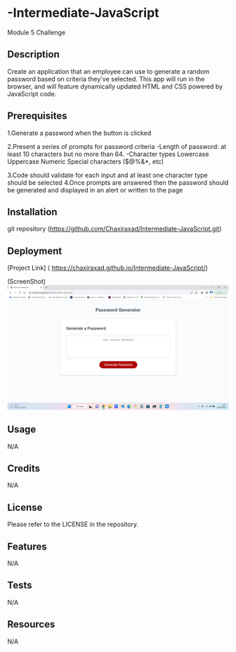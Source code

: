 # -Intermediate-JavaScript
Module 5 Challenge

## Description
Create an application that an employee can use to generate a random password based on criteria they've selected. This app will run in the browser, and will feature dynamically updated HTML and CSS powered by JavaScript code. 

## Prerequisites

1.Generate a password when the button is clicked

2.Present a series of prompts for password criteria
    -Length of password: at least 10 characters but no more than 64.
    -Character types
        Lowercase
        Uppercase
        Numeric
        Special characters ($@%&*, etc)

3.Code should validate for each input and at least one character type should be selected
4.Once prompts are answered then the password should be generated and displayed in an alert or written to the page

## Installation
 git repository (https://github.com/Chaxiraxad/Intermediate-JavaScript.git)

## Deployment
[Project Link] ( https://chaxiraxad.github.io/Intermediate-JavaScript/)

(ScreenShot) ![JavaScript-Fundamentalsdeployed website](./assets/deployedwebsite.png)

## Usage
N/A

## Credits
N/A


## License
Please refer to the LICENSE in the repository.


## Features
N/A


## Tests
N/A

## Resources
N/A